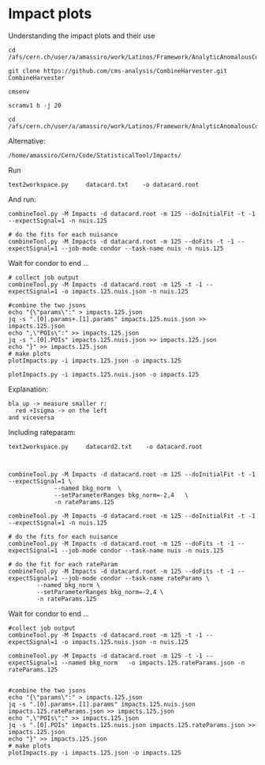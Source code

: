 Impact plots
====

Understanding the impact plots and their use

    cd /afs/cern.ch/user/a/amassiro/work/Latinos/Framework/AnalyticAnomalousCoupling/CMSSW_10_2_13/src
    
    git clone https://github.com/cms-analysis/CombineHarvester.git CombineHarvester

    cmsenv
    
    scramv1 b -j 20
    
    cd /afs/cern.ch/user/a/amassiro/work/Latinos/Framework/AnalyticAnomalousCoupling/StatisticalTool/Impacts/

    
Alternative:

    /home/amassiro/Cern/Code/StatisticalTool/Impacts/

Run

    text2workspace.py     datacard.txt    -o datacard.root

And run:

    combineTool.py -M Impacts -d datacard.root -m 125 --doInitialFit -t -1 --expectSignal=1 -n nuis.125 
    
    # do the fits for each nuisance
    combineTool.py -M Impacts -d datacard.root -m 125 --doFits -t -1 --expectSignal=1 --job-mode condor --task-name nuis -n nuis.125 
    
Wait for condor to end ...

    # collect job output
    combineTool.py -M Impacts -d datacard.root -m 125 -t -1 --expectSignal=1 -o impacts.125.nuis.json -n nuis.125
    
    #combine the two jsons
    echo "{\"params\":" > impacts.125.json
    jq -s ".[0].params+.[1].params" impacts.125.nuis.json >> impacts.125.json 
    echo ",\"POIs\":" >> impacts.125.json
    jq -s ".[0].POIs" impacts.125.nuis.json >> impacts.125.json
    echo "}" >> impacts.125.json
    # make plots
    plotImpacts.py -i impacts.125.json -o impacts.125 
 
    plotImpacts.py -i impacts.125.nuis.json -o impacts.125 

Explanation:

    bla up -> measure smaller r:
      red +1sigma -> on the left
    and viceversa
    

    
    
    
Including rateparam:

    text2workspace.py     datacard2.txt    -o datacard.root

    
        
    combineTool.py -M Impacts -d datacard.root -m 125 --doInitialFit -t -1 --expectSignal=1 \
                 --named bkg_norm  \
                 --setParameterRanges bkg_norm=-2,4   \
                 -n rateParams.125
    
    combineTool.py -M Impacts -d datacard.root -m 125 --doInitialFit -t -1 --expectSignal=1 -n nuis.125 

    # do the fits for each nuisance
    combineTool.py -M Impacts -d datacard.root -m 125 --doFits -t -1 --expectSignal=1 --job-mode condor --task-name nuis -n nuis.125 
    
    # do the fit for each rateParam
    combineTool.py -M Impacts -d datacard.root -m 125 --doFits -t -1 --expectSignal=1 --job-mode condor --task-name rateParams \
            --named bkg_norm \
            --setParameterRanges bkg_norm=-2,4 \
            -n rateParams.125
    
Wait for condor to end ...


    #collect job output
    combineTool.py -M Impacts -d datacard.root -m 125 -t -1 --expectSignal=1 -o impacts.125.nuis.json -n nuis.125
    
    combineTool.py -M Impacts -d datacard.root -m 125 -t -1 --expectSignal=1 --named bkg_norm   -o impacts.125.rateParams.json -n rateParams.125
    
    
    #combine the two jsons
    echo "{\"params\":" > impacts.125.json
    jq -s ".[0].params+.[1].params" impacts.125.nuis.json impacts.125.rateParams.json >> impacts.125.json 
    echo ",\"POIs\":" >> impacts.125.json
    jq -s ".[0].POIs" impacts.125.nuis.json impacts.125.rateParams.json >> impacts.125.json
    echo "}" >> impacts.125.json
    # make plots
    plotImpacts.py -i impacts.125.json -o impacts.125 
    
    
    
    
    
    
    
    
    
    
    
    
    
    